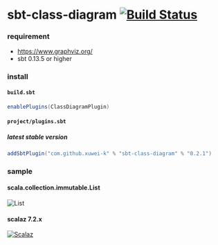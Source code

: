 # sbt-class-diagram [![Build Status](https://secure.travis-ci.org/xuwei-k/sbt-class-diagram.png?branch=master)](https://travis-ci.org/xuwei-k/sbt-class-diagram)

### requirement

- <https://www.graphviz.org/>
- sbt 0.13.5 or higher

### install

#### `build.sbt`

```scala
enablePlugins(ClassDiagramPlugin)
```

#### `project/plugins.sbt`

##### latest stable version

```scala
addSbtPlugin("com.github.xuwei-k" % "sbt-class-diagram" % "0.2.1")
```

### sample

#### scala.collection.immutable.List

![List](https://raw.githubusercontent.com/xuwei-k/sbt-class-diagram/master/sample/list.png)


#### scalaz 7.2.x

[![Scalaz](https://xuwei-k.github.io/scalaz-docs/diagram1.svg)](https://xuwei-k.github.io/scalaz-docs/diagram1.svg)
